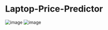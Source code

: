 # Laptop-Price-Predictor

![image](https://github.com/Ankush-0/Laptop-Price-Predictor/assets/101493699/b478e4cc-3714-4e71-80c3-f993c30d26d5)
![image](https://github.com/Ankush-0/Laptop-Price-Predictor/assets/101493699/d69e9532-3aed-42c3-8b1e-06ba945b5ede)
